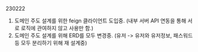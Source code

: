 230222
1. 도메인 주도 설계를 위한 feign 클라이언트 도입중. (내부 서버 API 연동을 통해 서로 로직에 관여하지 않고 사용만 함.)
2. 도메인 주도 설계를 위해 ERD를 모두 변경중. (유저 -> 유저와 유저정보, 패스워드 등 모두 분리하기 위해 재 설계중)